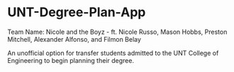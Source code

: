 # UNT-Degree-Plan-App
Team Name: Nicole and the Boyz - ft. Nicole Russo, Mason Hobbs, Preston Mitchell, Alexander Alfonso, and Filmon Belay

An unofficial option for transfer students admitted to the UNT College of Engineering to begin planning their degree.
